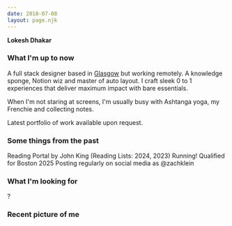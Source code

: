 ```yaml
---
date: 2018-07-08
layout: page.njk
---
```


<strong>Lokesh Dhakar</strong>

### What I'm up to now

A full stack designer based in [Glasgow](//square.com) but working remotely. A knowledge sponge, Notion wiz and master of auto layout. I craft sleek 0 to 1 experiences that deliver maximum impact with bare essentials.

When I'm not staring at screens, I'm usually busy with Ashtanga yoga, my Frenchie and collecting notes.

Latest portfolio of work available upon request.


### Some things from the past

Reading Portal by John King (Reading Lists: 2024, 2023)
Running! Qualified for Boston 2025
Posting regularly on social media as @zachklein

### What I'm looking for

?


### Recent picture of me


<!--
I work on the Design Engineering team at [Square](//square.com) in San Francisco. Previously I worked at [Getaround](https://www.getaround.com/) as the Engineering Lead of the Web Team. See my full work history at [LinkedIn](https://www.linkedin.com/in/lokeshdhakar).

I created the original [Lightbox](http://lokeshdhakar.com/projects/lightbox2/) script many years ago. More recently I created [Color Thief](http://lokeshdhakar.com/projects/color-thief/). See all my open source projects on [Github](https://github.com/lokesh).

I take photos on [Instagram](https://instagram.com/lokesh), post designs on [Dribbble](https://dribbble.com/lokesh), and track my runs and bike rides on [Strava](https://www.strava.com/athletes/1136437).
-->